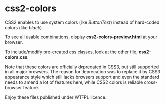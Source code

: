 # css2-colors
CSS2 enables to use system colors (like *ButtonText*) instead of hard-coded colors (like *black*).

To see all usable combinations, display **css2-colors-preview.html** at your browser.

To include/modify pre-created css classes, look at the other file, **css2-colors.css**.

Note that these colors are officially deprecated in CSS3, but still supported in all major browsers. The reason for deprecation was to replace it by CSS3 appearance style which still lacks browsers support and even the standard needs to amend a lot of features here, while CSS2 colors is reliable cross-browser feature.

Enjoy these files published under WTFPL licence.
